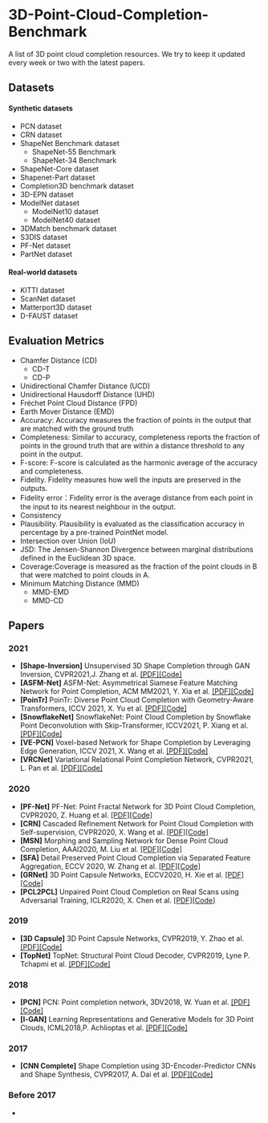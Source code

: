 # 3D-Point-Cloud-Completion-Benchmark
A list of 3D point cloud completion resources. We try to keep it updated every week or two with the latest papers.


## Datasets
#### Synthetic datasets
- PCN dataset
- CRN dataset
- ShapeNet Benchmark dataset
    - ShapeNet-55 Benchmark
    - ShapeNet-34 Benchmark
- ShapeNet-Core dataset
- Shapenet-Part dataset
- Completion3D benchmark dataset
- 3D-EPN dataset
- ModelNet dataset
    - ModelNet10 dataset
    - ModelNet40 dataset
- 3DMatch benchmark dataset
- S3DIS dataset
- PF-Net dataset
- PartNet dataset

#### Real-world datasets
- KITTI dataset
- ScanNet dataset
- Matterport3D dataset
- D-FAUST dataset

## Evaluation Metrics
- Chamfer Distance (CD) 
    - CD-T
    - CD-P
- Unidirectional Chamfer Distance (UCD) 
- Unidirectional Hausdorff Distance (UHD)
- Fréchet Point Cloud Distance (FPD)
- Earth Mover Distance (EMD)
- Accuracy: Accuracy measures the fraction of points in the output that are matched with the ground truth
- Completeness: Similar to accuracy, completeness reports the fraction of points in the ground truth that are within a distance threshold to any point in the output.
- F-score: F-score is calculated as the harmonic average of the accuracy and completeness.
- Fidelity. Fidelity measures how well the inputs are preserved in the outputs.
- Fidelity error：Fidelity error is the average distance from each point in the input to its nearest neighbour in the output.
- Consistency
- Plausibility. Plausibility is evaluated as the classification accuracy in percentage by a pre-trained PointNet model.
- Intersection over Union (IoU)
- JSD: The Jensen-Shannon Divergence between marginal distributions defined in the Euclidean 3D space.
- Coverage:Coverage is measured as the fraction of the point clouds in B that were matched to point clouds in A.
- Minimum Matching Distance (MMD)
    - MMD-EMD
    - MMD-CD 

## Papers

### 2021

- **[Shape-Inversion]** Unsupervised 3D Shape Completion through GAN Inversion, CVPR2021,J. Zhang et al. [[PDF]](https://arxiv.org/abs/2104.13366)[[Code]](https://github.com/junzhezhang/shape-inversion)
- **[ASFM-Net]** ASFM-Net: Asymmetrical Siamese Feature Matching Network for Point Completion,  ACM MM2021, Y. Xia et al. [[PDF]](https://arxiv.org/abs/2104.09587)[[Code]]( https://github.com/Yan-Xia/ASFM-Net)
- **[PoinTr]** PoinTr: Diverse Point Cloud Completion with Geometry-Aware Transformers, ICCV 2021, X. Yu et al. [[PDF]](https://arxiv.org/abs/2108.08839)[[Code]](https://github.com/yuxumin/PoinTr)
- **[SnowflakeNet]** SnowflakeNet: Point Cloud Completion by Snowflake Point Deconvolution with Skip-Transformer, ICCV2021, P. Xiang et al. [[PDF]](https://arxiv.org/abs/2108.04444)[[Code]](https://github.com/AllenXiangX/SnowflakeNet)
- **[VE-PCN]** Voxel-based Network for Shape Completion by Leveraging Edge Generation, ICCV 2021, X. Wang et al. [[PDF]](https://arxiv.org/abs/2108.09936)[[Code]](https://github.com/xiaogangw/VE-PCN)
- **[VRCNet]** Variational Relational Point Completion Network, CVPR2021, L. Pan et al. [[PDF]](https://arxiv.org/abs/2104.10154)[[Code]](https://github.com/paul007pl/VRCNet)

### 2020

- **[PF-Net]** PF-Net: Point Fractal Network for 3D Point Cloud Completion, CVPR2020, Z. Huang et al. [[PDF]](https://arxiv.org/abs/2003.00410v1)[[Code]](https://github.com/zztianzz/PF-Net-Point-Fractal-Network)
- **[CRN]** Cascaded Refinement Network for Point Cloud Completion with Self-supervision, CVPR2020, X. Wang et al. [[PDF]](https://arxiv.org/abs/2010.08719v1)[[Code]](https://github.com/xiaogangw/cascaded-point-completion)
- **[MSN]** Morphing and Sampling Network for Dense Point Cloud Completion, AAAI2020, M. Liu et al. [[PDF]](https://arxiv.org/abs/1912.00280)[[Code]](https://github.com/TheoDEPRELLE/MSN-Point-Cloud-Completion)
- **[SFA]** Detail Preserved Point Cloud Completion via Separated Feature Aggregation, ECCV 2020, W. Zhang et al. [[PDF]](https://arxiv.org/abs/2007.02374)[[Code]](https://github.com/XLechter/Detail-Preserved-Point-Cloud-Completion-via-SFA)
- **[GRNet]** 3D Point Capsule Networks, ECCV2020, H. Xie et al. [[PDF]](https://arxiv.org/abs/2006.03761v1)[[Code]](https://github.com/hzxie/GRNet)
- **[PCL2PCL]** Unpaired Point Cloud Completion on Real Scans using Adversarial Training, ICLR2020, X. Chen et al. [[PDF]](https://arxiv.org/abs/1904.00069)[[Code]](https://github.com/xuelin-chen/pcl2pcl-gan-pub)


### 2019

- **[3D Capsule]** 3D Point Capsule Networks, CVPR2019, Y. Zhao et al. [[PDF]](https://arxiv.org/pdf/1812.10775)[[Code]](https://tinyurl.com/yxq2tmv3)
- **[TopNet]** TopNet: Structural Point Cloud Decoder, CVPR2019, Lyne P. Tchapmi et al. [[PDF]](https://ieeexplore.ieee.org/document/8953650)[[Code]](http://completion3d.stanford.edu)

### 2018
- **[PCN]** PCN: Point completion network, 3DV2018, W. Yuan et al. [[PDF]](https://arxiv.org/abs/1808.00671)[[Code]](https://github.com/wentaoyuan/pcn)
- **[l-GAN]** Learning Representations and Generative Models for 3D Point Clouds, ICML2018,P. Achlioptas et al. [[PDF]](https://arxiv.org/abs/1707.02392)[[Code]](http://github.com/optas/latent_3d_points)

### 2017
- **[CNN Complete]** Shape Completion using 3D-Encoder-Predictor CNNs and Shape Synthesis, CVPR2017, A. Dai et al. [[PDF]](https://arxiv.org/abs/1612.00101v2)[[Code]](https://github.com/star-cold/cnncomplete)

### Before 2017

-








